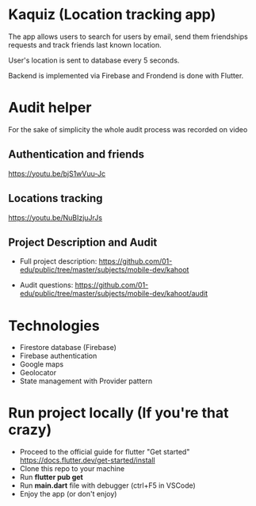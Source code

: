 # Kaquiz (Location tracking app)

The app allows users to search for users by email, send them friendships requests and track friends last known location.

User's location is sent to database every 5 seconds.

Backend is implemented via Firebase and Frondend is done with Flutter.

# Audit helper

For the sake of simplicity the whole audit process was recorded on video

## Authentication and friends

https://youtu.be/bjS1wVuu-Jc

## Locations tracking

https://youtu.be/NuBIzjuJrJs

## Project Description and Audit

- Full project description: https://github.com/01-edu/public/tree/master/subjects/mobile-dev/kahoot

- Audit questions: https://github.com/01-edu/public/tree/master/subjects/mobile-dev/kahoot/audit

# Technologies

- Firestore database (Firebase)
- Firebase authentication
- Google maps
- Geolocator
- State management with Provider pattern

# Run project locally (If you're that crazy)

- Proceed to the official guide for flutter "Get started" https://docs.flutter.dev/get-started/install
- Clone this repo to your machine
- Run **flutter pub get**
- Run **main.dart** file with debugger (ctrl+F5 in VSCode)
- Enjoy the app (or don't enjoy)
